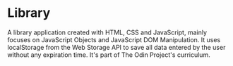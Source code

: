 # Library

A library application created with HTML, CSS and JavaScript, mainly focuses on JavaScript Objects and JavaScript DOM Manipulation. It uses localStorage from the Web Storage API to save all data entered by the user without any expiration time. It's part of The Odin Project's curriculum.
